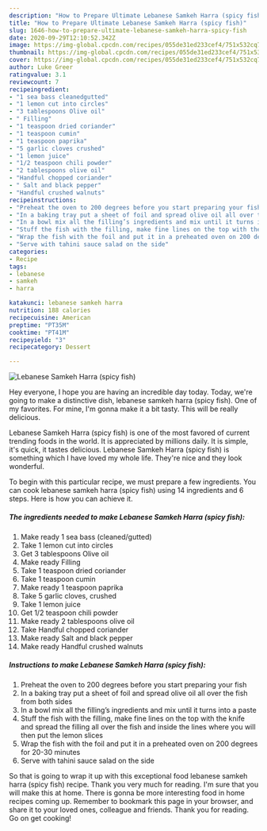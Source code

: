 ```yaml
---
description: "How to Prepare Ultimate Lebanese Samkeh Harra (spicy fish)"
title: "How to Prepare Ultimate Lebanese Samkeh Harra (spicy fish)"
slug: 1646-how-to-prepare-ultimate-lebanese-samkeh-harra-spicy-fish
date: 2020-09-29T12:10:52.342Z
image: https://img-global.cpcdn.com/recipes/055de31ed233cef4/751x532cq70/lebanese-samkeh-harra-spicy-fish-recipe-main-photo.jpg
thumbnail: https://img-global.cpcdn.com/recipes/055de31ed233cef4/751x532cq70/lebanese-samkeh-harra-spicy-fish-recipe-main-photo.jpg
cover: https://img-global.cpcdn.com/recipes/055de31ed233cef4/751x532cq70/lebanese-samkeh-harra-spicy-fish-recipe-main-photo.jpg
author: Luke Greer
ratingvalue: 3.1
reviewcount: 7
recipeingredient:
- "1 sea bass cleanedgutted"
- "1 lemon cut into circles"
- "3 tablespoons Olive oil"
- " Filling"
- "1 teaspoon dried coriander"
- "1 teaspoon cumin"
- "1 teaspoon paprika"
- "5 garlic cloves crushed"
- "1 lemon juice"
- "1/2 teaspoon chili powder"
- "2 tablespoons olive oil"
- "Handful chopped coriander"
- " Salt and black pepper"
- "Handful crushed walnuts"
recipeinstructions:
- "Preheat the oven to 200 degrees before you start preparing your fish"
- "In a baking tray put a sheet of foil and spread olive oil all over the fish from both sides"
- "In a bowl mix all the filling’s ingredients and mix until it turns into a paste"
- "Stuff the fish with the filling, make fine lines on the top with the knife and spread the filling all over the fish and inside the lines where you will then put the lemon slices"
- "Wrap the fish with the foil and put it in a preheated oven on 200 degrees for 20-30 minutes"
- "Serve with tahini sauce salad on the side"
categories:
- Recipe
tags:
- lebanese
- samkeh
- harra

katakunci: lebanese samkeh harra 
nutrition: 188 calories
recipecuisine: American
preptime: "PT35M"
cooktime: "PT41M"
recipeyield: "3"
recipecategory: Dessert

---
```



![Lebanese Samkeh Harra (spicy fish)](https://img-global.cpcdn.com/recipes/055de31ed233cef4/751x532cq70/lebanese-samkeh-harra-spicy-fish-recipe-main-photo.jpg)

Hey everyone, I hope you are having an incredible day today. Today, we're going to make a distinctive dish, lebanese samkeh harra (spicy fish). One of my favorites. For mine, I'm gonna make it a bit tasty. This will be really delicious.



Lebanese Samkeh Harra (spicy fish) is one of the most favored of current trending foods in the world. It is appreciated by millions daily. It is simple, it's quick, it tastes delicious. Lebanese Samkeh Harra (spicy fish) is something which I have loved my whole life. They're nice and they look wonderful.


To begin with this particular recipe, we must prepare a few ingredients. You can cook lebanese samkeh harra (spicy fish) using 14 ingredients and 6 steps. Here is how you can achieve it.

<!--inarticleads1-->

##### The ingredients needed to make Lebanese Samkeh Harra (spicy fish):

1. Make ready 1 sea bass (cleaned/gutted)
1. Take 1 lemon cut into circles
1. Get 3 tablespoons Olive oil
1. Make ready  Filling
1. Take 1 teaspoon dried coriander
1. Take 1 teaspoon cumin
1. Make ready 1 teaspoon paprika
1. Take 5 garlic cloves, crushed
1. Take 1 lemon juice
1. Get 1/2 teaspoon chili powder
1. Make ready 2 tablespoons olive oil
1. Take Handful chopped coriander
1. Make ready  Salt and black pepper
1. Make ready Handful crushed walnuts




<!--inarticleads2-->

##### Instructions to make Lebanese Samkeh Harra (spicy fish):

1. Preheat the oven to 200 degrees before you start preparing your fish
1. In a baking tray put a sheet of foil and spread olive oil all over the fish from both sides
1. In a bowl mix all the filling’s ingredients and mix until it turns into a paste
1. Stuff the fish with the filling, make fine lines on the top with the knife and spread the filling all over the fish and inside the lines where you will then put the lemon slices
1. Wrap the fish with the foil and put it in a preheated oven on 200 degrees for 20-30 minutes
1. Serve with tahini sauce salad on the side




So that is going to wrap it up with this exceptional food lebanese samkeh harra (spicy fish) recipe. Thank you very much for reading. I'm sure that you will make this at home. There is gonna be more interesting food in home recipes coming up. Remember to bookmark this page in your browser, and share it to your loved ones, colleague and friends. Thank you for reading. Go on get cooking!
